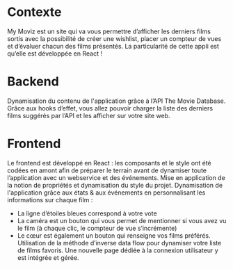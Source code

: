 # Contexte

My Moviz est un site qui va vous permettre d’afficher les derniers films sortis avec la possibilité de créer une wishlist, placer un compteur de vues et d’évaluer chacun des films présentés. 
La particularité de cette appli est qu’elle est développée en React !

# Backend

Dynamisation du contenu de l'application grâce à l’API The Movie Database.
Grâce aux hooks d’effet, vous allez pouvoir charger la liste des derniers films suggérés par l’API et les afficher sur votre site web.

# Frontend

Le frontend est développé en React : les composants et le style ont été codées en amont afin de préparer le terrain avant de dynamiser toute l’application avec un webservice et des événements.
Mise en application de la notion de propriétés et dynamisation du style du projet.
Dynamisation de l'application grâce aux états & aux événements en personnalisant les informations sur chaque film : 
  - La ligne d’étoiles bleues correspond à votre vote
  - La caméra est un bouton qui vous permet de mentionner si vous avez vu le film (à chaque clic, le compteur de vue s’incrémente)
  - Le cœur est également un bouton qui renseigne vos films préférés.
Utilisation de la méthode d’inverse data flow pour dynamiser votre liste de films favoris.
Une nouvelle page dédiée à la connexion utilisateur y est intégrée et gérée.
